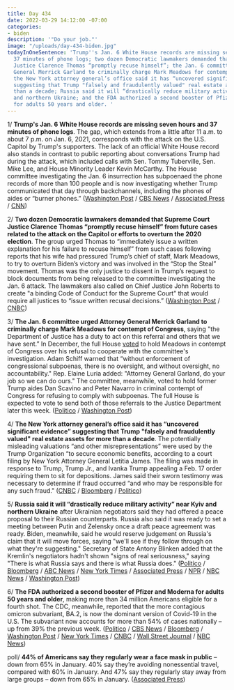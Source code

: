 ```yaml
---
title: Day 434
date: 2022-03-29 14:12:00 -07:00
categories:
- biden
description: '"Do your job."'
image: "/uploads/day-434-biden.jpg"
todayInOneSentence: 'Trump''s Jan. 6 White House records are missing seven hours and
  37 minutes of phone logs; two dozen Democratic lawmakers demanded that Supreme Court
  Justice Clarence Thomas “promptly recuse himself”; the Jan. 6 committee urged Attorney
  General Merrick Garland to criminally charge Mark Meadows for contempt of Congress;
  the New York attorney general’s office said it has “uncovered significant evidence”
  suggesting that Trump "falsely and fraudulently valued" real estate assets for more
  than a decade; Russia said it will “drastically reduce military activity” near Kyiv
  and northern Ukraine; and the FDA authorized a second booster of Pfizer and Moderna
  for adults 50 years and older. '
---
```


1/ **Trump's Jan. 6 White House records are missing seven hours and 37 minutes of phone logs**. The gap, which extends from a little after 11 a.m. to about 7 p.m. on Jan. 6, 2021, corresponds with the attack on the U.S. Capitol by Trump's supporters. The lack of an official White House record also stands in contrast to public reporting about conversations Trump had during the attack, which included calls with Sen. Tommy Tuberville, Sen. Mike Lee, and House Minority Leader Kevin McCarthy. The House committee investigating the Jan. 6 insurrection has subpoenaed the phone records of more than 100 people and is now investigating whether Trump communicated that day through backchannels, including the phones of aides or “burner phones.” ([Washington Post](https://www.washingtonpost.com/politics/2022/03/29/trump-white-house-logs/) / [CBS News](https://www.cbsnews.com/news/trump-calls-seven-hour-gap-january-6/) / [Associated Press](https://apnews.com/article/capitol-siege-donald-trump-dd00501687003ec2ad3b4929a80ba83a) / [CNN](https://www.cnn.com/2022/03/29/politics/trump-january-6-phone-records/index.html))

2/ **Two dozen Democratic lawmakers demanded that Supreme Court Justice Clarence Thomas “promptly recuse himself” from future cases related to the attack on the Capitol or efforts to overturn the 2020 election**. The group urged Thomas to “immediately issue a written explanation for his failure to recuse himself” from such cases following reports that his wife had pressured Trump’s chief of staff, Mark Meadows, to try to overturn Biden’s victory and was involved in the “Stop the Steal” movement. Thomas was the only justice to dissent in  Trump’s request to block documents from being released to the committee investigating the Jan. 6 attack. The lawmakers also called on Chief Justice John Roberts to create "a binding Code of Conduct for the Supreme Court" that would require all justices to “issue written recusal decisions.” ([Washington Post](https://www.washingtonpost.com/politics/2022/03/29/democrats-clarence-thomas-recuse-jan6-letter/) / [CNBC](https://www.cnbc.com/2022/03/29/democrats-urge-supreme-courts-clarence-thomas-to-recuse-himself-from-election-cases.html))

3/ **The Jan. 6 committee urged Attorney General Merrick Garland to criminally charge Mark Meadows for contempt of Congress**, saying "the Department of Justice has a duty to act on this referral and others that we have sent.” In December, the full House [voted](https://whatthefuckjusthappenedtoday.com/2021/12/15/day-330/#2-the-house-voted-to-hold-mark-meado) to hold Meadows in contempt of Congress over his refusal to cooperate with the committee's investigation. Adam Schiff warned that “without enforcement of congressional subpoenas, there is no oversight, and without oversight, no accountability." Rep. Elaine Luria added: "Attorney General Garland, do your job so we can do ours." The committee, meanwhile, voted to hold former Trump aides Dan Scavino and Peter Navarro in criminal contempt of Congress for refusing to comply with subpoenas. The full House is expected to vote to send both of those referrals to the Justice Department later this week. ([Politico](https://www.politico.com/news/2022/03/28/jan-6-committee-doj-meadows-contempt-00021172) / [Washington Post](https://www.washingtonpost.com/politics/2022/03/28/jan-6-committee-thomas-trump/))

4/ **The New York attorney general’s office said it has “uncovered significant evidence” suggesting that Trump "falsely and fraudulently valued" real estate assets for more than a decade**. The potentially misleading valuations “and other misrepresentations” were used by the Trump Organization “to secure economic benefits, according to a court filing by New York Attorney General Letitia James. The filing was made in response to Trump, Trump Jr., and Ivanka Trump appealing a Feb. 17 order requiring them to sit for depositions.
James said their sworn testimony was necessary to determine if fraud occurred “and who may be responsible for any such fraud." ([CNBC](https://www.cnbc.com/2022/03/29/ny-ag-probe-suggests-trump-business-misstated-asset-values-for-years.html) / [Bloomberg](https://www.bloomberg.com/news/articles/2022-03-29/trump-must-testify-about-misleading-valuations-n-y-says?sref=MIBMEEoj) / [Politico](https://www.politico.com/news/2022/03/25/trump-property-values-tish-james-00020279))

5/ **Russia said it will “drastically reduce military activity” near Kyiv and northern Ukraine** after Ukrainian negotiators said they had offered a peace proposal to their Russian counterparts. Russia also said it was ready to set a meeting between Putin and Zelensky once a draft peace agreement was ready. Biden, meanwhile, said he would reserve judgement on Russia's claim that it will move forces, saying "we'll see if they follow through on what they're suggesting." Secretary of State Antony Blinken added that the Kremlin's negotiators hadn't shown "signs of real seriousness," saying "There is what Russia says and there is what Russia does." ([Politico](https://www.politico.com/news/2022/03/29/biden-russia-ukraine-kyiv-00021328) / [Bloomberg](https://www.bloomberg.com/news/articles/2022-03-29/ukraine-update-kyiv-seeks-cease-fire-deal-in-russia-talks?srnd=premium&sref=MIBMEEoj) / [ABC News](https://abcnews.go.com/Politics/us-skeptical-peace-talks-russia-claims-pull-back/story?id=83742105) / [New York Times](https://www.nytimes.com/live/2022/03/29/world/ukraine-russia-war) / [Associated Press](https://apnews.com/article/russia-ukraine-zelenskyy-ap-top-news-europe-istanbul-4625afe04bd10a05c14914bb9f4ef0b0) / [NPR](https://www.npr.org/2022/03/29/1089511141/russia-ukraine-war-peace-talks) / [NBC News](https://www.nbcnews.com/news/world/live-blog/ukraine-russia-war-live-updates-delegations-arrive-peace-talks-n1293490#ncrd1293598) / [Washington Post](https://www.washingtonpost.com/national-security/2022/03/29/ukraine-russia-turkey-negotiations/))

6/ **The FDA authorized a second booster of Pfizer and Moderna for adults 50 years and older**, making more than 34 million Americans eligible for a fourth shot. The CDC, meanwhile, reported that the more contagious omicron subvariant, BA.2, is now the dominant version of Covid-19 in the U.S. The subvariant now accounts for more than 54% of cases nationally – up from 39% the previous week. ([Politico](https://www.politico.com/news/2022/03/29/fda-additional-booster-pfizer-moderna-covid-vaccine-00021248) / [CBS News](https://www.cbsnews.com/news/covid-vaccine-second-booster-fda-authorizes-age-50-older/) / [Bloomberg](https://www.bloomberg.com/news/articles/2022-03-29/fda-clears-way-for-millions-to-get-additional-covid-19-boosters?sref=MIBMEEoj) / [Washington Post](https://www.washingtonpost.com/health/2022/03/29/fda-authorizes-second-booster-shot/) / [New York Times](https://www.nytimes.com/live/2022/03/29/world/covid-19-mandates-cases-vaccine/the-fda-authorizes-second-covid-booster-shots-for-those-50-and-older) / [CNBC](https://www.cnbc.com/2022/03/29/more-contagious-omicron-bapoint2-covid-subvariant-dominant-in-the-us-cdc-says.html) / [Wall Street Journal](https://www.wsj.com/articles/omicron-ba-2-variant-is-dominant-in-u-s-cdc-estimates-11648570107) / [NBC News](https://www.nbcnews.com/health/health-news/omicron-subvariant-ba2-dominant-coronavirus-strain-cdc-rcna21993))

poll/ **44% of Americans say they regularly wear a face mask in public** – down from 65% in January. 40% say they’re avoiding nonessential travel, compared with 60% in January. And 47% say they regularly stay away from large groups – down from 65% in January. ([Associated Press](https://apnews.com/article/covid-health-pandemics-only-on-ap-0591f708c28ebb824a7d36cd3f7f5878))